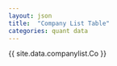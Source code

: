 ```yaml
---
layout: json
title:  "Company List Table"
categories: quant data
---
```


{{ site.data.companylist.Co }}